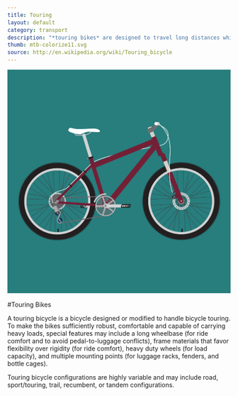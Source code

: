 ```yaml
---
title: Touring
layout: default
category: transport
description: "*touring bikes* are designed to travel long distances while carrying heavy luggage loads."
thumb: mtb-colorize11.svg
source: http://en.wikipedia.org/wiki/Touring_bicycle
---
```


![Touring bike photo](../img/bikes/mtb-colorize11.svg)

#Touring Bikes

A touring bicycle is a bicycle designed or modified to handle bicycle touring. To make the bikes sufficiently robust, comfortable and capable of carrying heavy loads, special features may include a long wheelbase (for ride comfort and to avoid pedal-to-luggage conflicts), frame materials that favor flexibility over rigidity (for ride comfort), heavy duty wheels (for load capacity), and multiple mounting points (for luggage racks, fenders, and bottle cages).

Touring bicycle configurations are highly variable and may include road, sport/touring, trail, recumbent, or tandem configurations.
